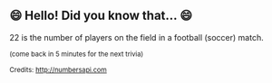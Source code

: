 ## 😄 Hello! Did you know that... 😄
22 is the number of players on the field in a football (soccer) match.

<sup>(come back in 5 minutes for the next trivia)</sup>


<sup>Credits: http://numbersapi.com</sup>
